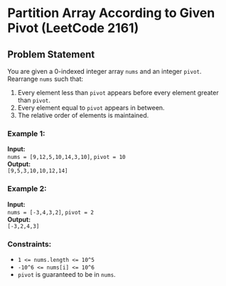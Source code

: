 # Partition Array According to Given Pivot (LeetCode 2161)

## Problem Statement
You are given a 0-indexed integer array `nums` and an integer `pivot`. Rearrange `nums` such that:
1. Every element less than `pivot` appears before every element greater than `pivot`.
2. Every element equal to `pivot` appears in between.
3. The relative order of elements is maintained.

### Example 1:
**Input:**  
`nums = [9,12,5,10,14,3,10]`, `pivot = 10`  
**Output:**  
`[9,5,3,10,10,12,14]`

### Example 2:
**Input:**  
`nums = [-3,4,3,2]`, `pivot = 2`  
**Output:**  
`[-3,2,4,3]`

### Constraints:
- `1 <= nums.length <= 10^5`
- `-10^6 <= nums[i] <= 10^6`
- `pivot` is guaranteed to be in `nums`.
